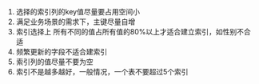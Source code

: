 1. 选择的索引列的key值尽量要占用空间小
2. 满足业务场景的需求下，主键尽量自增
3. 索引选择上 所有不同的值占所有值的80%以上才适合建立索引，如性别不合适
4. 频繁更新的字段不适合建索引
5. 索引列的值尽量不要为空
6. 索引不是越多越好，一般情况，一个表不要超过5个索引

